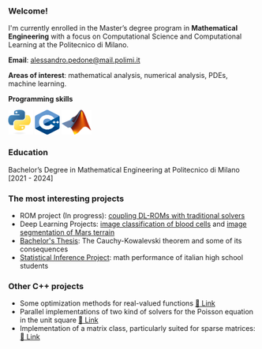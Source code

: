 ### Welcome! 
I'm currently enrolled in the Master’s degree program in __Mathematical Engineering__ with a focus on Computational Science and Computational Learning at the Politecnico di Milano.

__Email__: alessandro.pedone@mail.polimi.it

__Areas of interest__: mathematical analysis, numerical analysis, PDEs, machine learning.

__Programming skills__

<span style="white-space: nowrap;">
  <img src="./img/ptyhon.png" alt="Python Logo" width="50" height="50"/>
  <img src="./img/c++.svg" alt="C++ Logo" width="50" height="50"/>
  <img src="./img/matlab.png" alt="MATLAB Logo" width="60" height="50"/>
</span>


### Education
Bachelor’s Degree in Mathematical Engineering at Politecnico di Milano [2021 - 2024]

### The most interesting projects
- ROM project (In progress): [coupling DL-ROMs with traditional solvers](https://github.com/alessandropedone/coupling-DL-ROM)
- Deep Learning Projects: [image classification of blood cells](https://github.com/alessandropedone/anndl-hw1) and [image segmentation of Mars terrain](https://github.com/alessandropedone/anndl-hw2)
- [Bachelor's Thesis](https://github.com/alessandropedone/cauchy-kowalevski-theorem): The Cauchy-Kowalevski theorem and some of its consequences
- [Statistical Inference Project](https://github.com/alessandropedone/statistical-inference-project): math performance of italian high school students

### Other C++ projects
- Some optimization methods for real-valued functions [🔗 Link](https://github.com/alessandropedone/real-function-optimization) 
- Parallel implementations of two kind of solvers for the Poisson equation in the unit square  [🔗 Link](https://github.com/alessandropedonelaplacian-unit-square) 
- Implementation of a matrix class, particularly suited for sparse matrices: [🔗 Link](https://github.com/alessandropedone/sparse-matrix)
